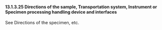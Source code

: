 #### 13.1.3.25 Directions of the sample, Transportation system, Instrument or Specimen processing handling device and interfaces 

See Directions of the specimen, etc.

